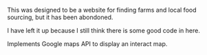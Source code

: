 This was designed to be a website for finding farms and local food sourcing, but it has been abondoned.

I have left it up because I still think there is some good code in here.

Implements Google maps API to display an interact map.

